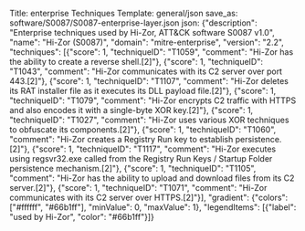 Title: enterprise Techniques
Template: general/json
save_as: software/S0087/S0087-enterprise-layer.json
json: {"description": "Enterprise techniques used by Hi-Zor, ATT&CK software S0087 v1.0", "name": "Hi-Zor (S0087)", "domain": "mitre-enterprise", "version": "2.2", "techniques": [{"score": 1, "techniqueID": "T1059", "comment": "Hi-Zor has the ability to create a reverse shell.[2]"}, {"score": 1, "techniqueID": "T1043", "comment": "Hi-Zor communicates with its C2 server over port 443.[2]"}, {"score": 1, "techniqueID": "T1107", "comment": "Hi-Zor deletes its RAT installer file as it executes its DLL payload file.[2]"}, {"score": 1, "techniqueID": "T1079", "comment": "Hi-Zor encrypts C2 traffic with HTTPS and also encodes it with a single-byte XOR key.[2]"}, {"score": 1, "techniqueID": "T1027", "comment": "Hi-Zor uses various XOR techniques to obfuscate its components.[2]"}, {"score": 1, "techniqueID": "T1060", "comment": "Hi-Zor creates a Registry Run key to establish persistence.[2]"}, {"score": 1, "techniqueID": "T1117", "comment": "Hi-Zor executes using regsvr32.exe called from the Registry Run Keys / Startup Folder persistence mechanism.[2]"}, {"score": 1, "techniqueID": "T1105", "comment": "Hi-Zor has the ability to upload and download files from its C2 server.[2]"}, {"score": 1, "techniqueID": "T1071", "comment": "Hi-Zor communicates with its C2 server over HTTPS.[2]"}], "gradient": {"colors": ["#ffffff", "#66b1ff"], "minValue": 0, "maxValue": 1}, "legendItems": [{"label": "used by Hi-Zor", "color": "#66b1ff"}]}